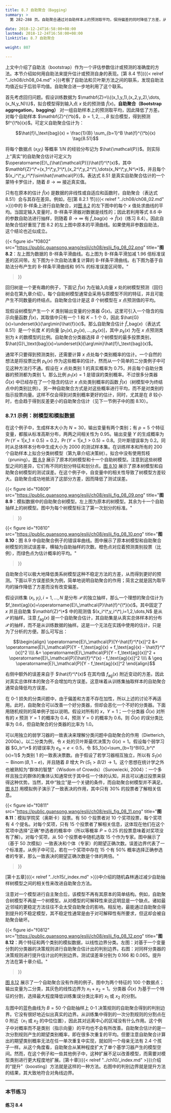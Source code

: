 ```yaml
---
title: 8.7 自助聚合（Bagging）
summary: >
  第 282-288 页。自助聚合通过对自助样本上的预测取平均，保持偏差的同时降低了方差，从而改善了模型。自助聚合需要自助抽样彼此之间相对独立。

date: 2018-12-24T16:58:00+08:00
lastmod: 2018-12-24T16:58:00+08:00
linktitle: 8.7 自助聚合

weight: 807

---
```


上文中介绍了自助法（bootstrap）作为一个评估参数估计或预测的准确度的方法。本节介绍如何用自助法来提升估计或预测自身的表现。[第 8.4 节]({{< relref "../ch08/ch08_04.md" >}})考察了自助法和贝叶斯方法之间的联系，发现自助法均值近似于后验平均值。自助聚合进一步地利用了这个联系。

首先考虑回归问题。假设训练数据为 $\mathbf{Z}=\\{(x_1,y_1),(x_2,y_2),\dots,(x_N,y_N)\\}$，拟合模型得到输入点 $x$ 处的预测值 $\hat{f}(x)$。**自助聚合（Bootstrap aggregation，bagging）** 对一组自助样本上的预测取平均，因此降低了方差。对每个自助样本 $\mathbf{Z}^{\*b}$，$b=1,2,\dots,B$ 拟合模型，得到预测 $f^{\*b}(x)$。可定义自助聚合估计为：

$$\hat{f}\_\text{bag}(x) = \frac{1}{B} \sum_{b=1}^B \hat{f}^{\*b}(x) \tag{8.51}$$

将每个数据点 $(x_i y_i)$ 等概率 $1/N$ 的经验分布记为 $\hat{\mathcal{P}}$。则实际上“真实”的自助聚合估计可定义为 $\operatorname{E}\_{\hat{\mathcal{P}}}\hat{f}^\*(x)$，其中 $\mathbf{Z}^\*=(x_1^\*,y_1^\*),(x_2^\*,y_2^\*),\dots(x_N^\*,y_N^\*)$，并且每个 $(x_i^\*,y_i^\*)\sim\hat{\mathcal{P}}$。表达式 8.51 是真实自助聚合估计的一个蒙特卡罗估计，随着 $B\rightarrow\infty$ 接近真实值。

只有在原本的估计 $\hat{f}(x)$ 是数据的非线性或自适应和函数时，自助聚合（表达式 8.51）会与其存在差异。例如，在[第 8.2.1 节]({{< relref "../ch08/ch08_02.md" >}})中的 B-样条上进行自助聚合，对[图 8.2](#figure-f0802) 的左下图中的每个 $x$ 值处求曲线的平均。当固定输入变量时，B-样条平滑器对数据是线性的；因此若利用等式 8.6 中的参数自助法进行抽样，则随着 $B\rightarrow\infty$ 有 $\hat{f}\_\text{bag}(x)\rightarrow\hat{f}(x)$（练习 8.4）。因此自助聚合恰好重现了图 8.2 的左上图中原本的平滑曲线。如果使用非参数自助法，这个结论也近似成立。

{{< figure
  id="f0802"
  src="https://public.guansong.wang/eslii/ch08/eslii_fig_08_02.png"
  title="**图 8.2**：左上图为数据的 B-样条平滑曲线。右上图为 B-样条平滑加减 1.96 倍标准误差的区间带。左下图为十次自助法重复计算的 B-样条平滑曲线。右下图为基于自助法分布产生的 B-样条平滑曲线和 95% 的标准误差区间带。"
>}}

回归树是一个更有趣的例子，下面记 $\hat{f}(x)$ 为在输入向量 $x$ 处的树模型预测（回归树会在第九章介绍）。每个自助树模型通常会采用与原模型不同的特征，并且可能产生不同数量的终结点。自助聚合估计是这 $B$ 个树模型在 $x$ 点预测值的平均。

现假设树模型产生一个 $K$ 类别输出变量的分类器 $\hat{G}(x)$。这里可引入一个隐含的指示向量函数 $\hat{f}(x)$，其取值中只有一个 1 和 $K-1$ 个 0，因此 $\hat{G}(x)=\underset{k}{\arg\min}\hat{f}(x)$。那么自助聚合估计 $\hat{f}\_\text{bag}(x)$（表达式 8.51）是一个长度 $K$ 的向量 $[p_1(x),p_2(x),\dots,p_K(x)]$，其中 $p_k(x)$ 为在 $x$ 点预测类别为 $k$ 的数模型的比例。自助聚合分类器选择 $B$ 个树模型的最多投票类别，$\hat{G}\_\text{bag}(x)=\underset{k}{\arg\min}\hat{f}\_\text{bag}(x)$。

通常不只要得到预测类别，还需要计算 $x$ 点处每个类别概率的估计。一个自然的想法是将投票比例 $p_k(x)$ 作为这些概率的估计，然而从一个简单的二分类例子中可见这种方法行不通。假设在 $x$ 点处类别 1 的真实概率为 0.75，并且每个自助分类器的预测都为类别 1。那么比例 $p_1(x)=1$ 是错误的类别概率。不过很多分类器 $\hat{G}(x)$ 中已经存在了一个隐含的估计 $x$ 点处类别概率的函数 $\hat{f}(x)$（树模型中为终结点中的类别比例）。另一种自助聚合方式是对这些概率进行平均，而不是对类别的指示投票向量。这样不仅会得到对类别概率更好的估计，同时，尤其是在 $B$ 较小时，也会趋于得到反差更小的自助聚合估计（见下一节例子中的图 8.10）。

### 8.7.1 示例：树模型和模拟数据

在这个例子中，生成样本大小为 $N=30$，输出变量有两个类别；有 $p=5$ 个特征变量，都服从标准高斯分布，两两之间相关性为 0.95。输出变量 $Y$ 的生成概率为 $\operatorname{Pr}(Y=1|x\_1 \leq 0.5) = 0.2$，$\operatorname{Pr}(Y=1|x\_1 > 0.5) = 0.8$。贝叶斯错误率为 0.2。同时从总体样本分布中生成大小为 2000 的测试样本集。在训练样本和所有的 200 个自助样本上拟合分类树模型（第九章介绍决策树）。拟合中没有使用剪枝（pruning）。[图 8.9](#figure-f0809) 展示了原本的树模型和十一个自助树模型。注意到这些树模型之间的差异，它们有不同的划分特征和划分点。[图 8.10](#figure-f0810) 展示了原本树模型和自助聚合树模型的测试误差。在这个例子中，自变量中的相关性导致了树模型方差较大。自助聚合成功地抵消了这部分方差，因而降低了测试误差。

{{< figure
  id="f0809"
  src="https://public.guansong.wang/eslii/ch08/eslii_fig_08_09.png"
  title="**图 8.9**：模拟数据中的自助聚合树模型。左上图为原本的树模型。其余为十一个自助抽样上的树模型。图中为每个树模型标注了第一次划分的标准。"
>}}

{{< figure
  id="f0810"
  src="https://public.guansong.wang/eslii/ch08/eslii_fig_08_10.png"
  title="**图 8.10**：图 8.9 中自助聚合例子的错误率曲线。图中展示了原本树模型和自助聚合树模型的测试误差率，横轴为自助抽样的次数。橙色点对应着预测类别投票（比例），而绿色点为估计概率的平均。"
>}}

自助聚合可以极大地降低类系树模型这种不稳定方法的方差，从而得到更好的预测。下面以平方误差损失为例，简单地说明自助聚合的作用；简言之就是因为取平均的操作降低了方差而没有改变偏差。

假设训练集 $(x_i,y_i),i=1,\dots,N$ 是分布 $\mathcal{P}$ 的独立抽样，那么一个理想的聚合估计为 $f_\text{ag}(x)=\operatorname{E}\_\mathcal{P}\hat{f}^{\*}(x)$。其中固定了 $x$ 并且自助集 $\mathbf{Z}^\*$ 中的观测值 $(x_i^\*,y_i^\*),i=1,2,\dots,N$ 是从 $\mathcal{P}$ 的抽样。注意 $f_\text{ag}(x)$ 是一个自助聚合估计，其自助集是从真实总体样本的分布 $\mathcal{P}$ 的抽样，而不是从训练数据的抽样。这是一个无法在实践中使用的估计，只是为了分析的方便。那么可写出：

$$\begin{align} \operatorname{E}\_\mathcal{P}[Y-\hat{f}^\*(x)]^2
&= \operatorname{E}\_\mathcal{P}[Y - f_\text{ag}(x) +
   f_\text{ag}(x) - \hat{f}^\*(x)]^2 \\\\
&= \operatorname{E}\_\mathcal{P}[Y - f_\text{ag}(x)]^2 +
   \operatorname{E}\_\mathcal{P}[\hat{f}^\*(x) - f_\text{ag}(x)]^2 \\\\
& \geq \operatorname{E}\_\mathcal{P}[Y - f_\text{ag}(x)]^2
\end{align}$$
$$\tag{8.52}$$

右侧中额外的误差来自于 $\hat{f}^\*(x)$ 在其均值 $f_\text{ag}(x)$ 附近变动的方差。因此对真实总体样本的聚合不会增加均方误差。这意味着从训练集抽取样本的自助聚合通常会降低均方误差。

在 0-1 损失的分类问题中，由于偏差和方差不存在加性，所以上述的讨论不再适用。此时，自助聚合可以改善一个好分类器，但却会恶化一个不好的分类器。下面用随机规则的简单例子加以说明。假设对所有的 $x$，$Y=1$；一个分类器 $\hat{G}(x)$ 对所有的 $x$ 预测 $Y=1$ 的概率为 0.4，预测 $Y=0$ 的概率为 0.6。则 $\hat{G}(x)$ 的误分类比率为 0.6，但自助聚合的分类器的比率为 1.0。

可以用独立的弱学习器的一致表决来理解分类问题中自助聚合的作用（Dietterich, 2000a）。以二分类为例，令 $x$ 处的贝叶斯最优决策为 $G(x)=1$。假设每个弱学习器 $G_b^\*$ 的错误率为 $e_b=e<0.5$，令 $S_1(x)=\sum_{b=1}^BI(G_b^\*(x)=1)$ 为类别 1 的一致表决票数。由于假设了若学习器相互独立，所以有 $S_1(x)\sim\operatorname{Binom}(B,1-e)$，并且随着 $B$ 增大 $\operatorname{Pr}(S_1>B/2)\rightarrow 1$。这个思想在统计学之外也被熟知为“群体的智慧”（Wisdom of Crowds）（Surowiecki, 2004）：一个多样且独立的群体的集体认知通常优于其中任一个体的认知，并且可以通过投票来获得这种优势。当然，其中“独立”是一个关键的条件，而自助聚合树模型并不满足。[图 8.11](#figure-f0811) 用模拟例子演示了一致表决的作用，其中只有 30% 的投票者了解相关信息。

{{< figure
  id="f0811"
  src="https://public.guansong.wang/eslii/ch08/eslii_fig_08_11.png"
  title="**图 8.11**：模拟学院奖（奥斯卡）投票。有 50 个投票者对 10 个奖项投票，每个奖项有 4 个提名。对每个奖项，只有 15 个投票者了解相关信息，这体现在他们在这个奖项中选择“正确”参选者的概率中（所以等概率 $P=0.25$ 的投票意味着对奖项没有了解）。对每个奖项，从 50 个投票者中随机选取 15 个作为专家。图中展示了（基于 50 次模拟）一致表决和个体（专家）的期望正确次数。误差边界代表了一个标准差。从例子中可见，若在一个奖项中存在 15 个有 50% 概率选择正确参选者的专家，那么一致表决的期望正确次数是个体的两倍。"
>}}

[第十五章]({{< relref "../ch15/_index.md" >}})中介绍的随机森林通过减少自助抽样树模型之间的相关性来改进自助聚合方法。

注意对一个模型进行自主聚合后，该模型不再有其原本的简单结构。例如，自助聚合树模型不再是一个树模型。从对模型的可解释性来说这明显是一个缺点。诸如最近邻域的更稳定方法往往不会太受自助聚合的影响。相反地，最能通过自助聚合得到提升的不稳定模型，其不稳定性通常是由于对可解释性有所要求，但这却会被自助聚合破坏。

{{< figure
  id="f0812"
  src="https://public.guansong.wang/eslii/ch08/eslii_fig_08_12.png"
  title="**图 8.12**：两个特征和两个类别的模拟数据，以线性边界分类。左图：对基于一个变量分割的分类器的决策规则进行自助聚合估计出的判别边界。右图：对同样分类器的决策规则进行提升估计出的判别边界。测试误差率分别为 0.166 和 0.065。提升方法在第十章介绍。"
>}}

[图 8.12](#figure-f0812) 展示了一个自助聚合没有作用的例子。图中为两个特征的 100 个数据点；输出变量为二分类，其灰色的线性边界为 $x_1+x_2=1$。分类器 $\hat{G}(x)$ 为基于一个特征的分割，选择最大程度降低训练集误分类比率的 $x_1$ 或 $x_2$ 的分割。

左图中的蓝色曲线为 $B=50$ 个自助抽样上 0-1 决策规则的自助聚合得到的判别边界。它没有很好地近似出真实的边界。从训练集中得到的一次分割规则的分割点在 0 附近（$x_1$ 或 $x_2$ 的中位位置），因此其对远离中心的区域没有什么作用。这个例子中对概率而不是类别（指示向量）的平均也不会有所改善。自助聚合估计的是一次分割规则产生的期望类别概率，即在很多次重复的平均。但要注意自助聚合计算出的期望类别概率无法在任一单次重复中实现，就如同一个母亲无法有 2.4 个孩子一样。从这个角度看，自助聚合从某种程度扩大了单个基学习器产生的模型空间。然而，在这个例子和一些其他例子中，这种扩展不足以改善模型，而需要对模型类别进行更大程度地扩展。[第十章]({{< relref "../ch10/_index.md" >}})介绍的“提升”（boosting）方法就是这样的一种方法。右图中的判别边界就是提升方法的结果，其大致地符合对角线边界。

----------

### 本节练习

#### 练习 8.4